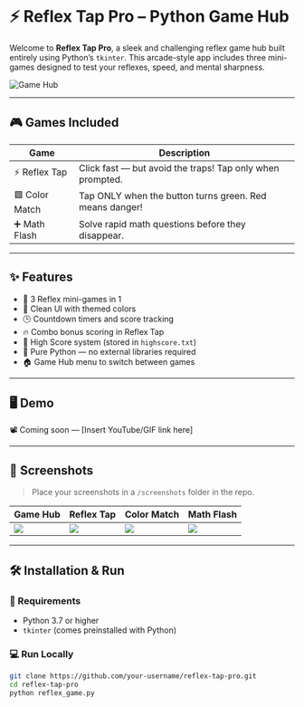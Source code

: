 # ⚡ Reflex Tap Pro – Python Game Hub

Welcome to **Reflex Tap Pro**, a sleek and challenging reflex game hub built entirely using Python’s `tkinter`. This arcade-style app includes three mini-games designed to test your reflexes, speed, and mental sharpness.

![Game Hub](screenshots/gamehub.png)

---

## 🎮 Games Included

| Game            | Description                                                                 |
|------------------|-----------------------------------------------------------------------------|
| ⚡ Reflex Tap     | Click fast — but avoid the traps! Tap only when prompted.                  |
| 🟩 Color Match    | Tap ONLY when the button turns green. Red means danger!                    |
| ➕ Math Flash     | Solve rapid math questions before they disappear.                          |

---

## ✨ Features

- 🧠 3 Reflex mini-games in 1
- 🎨 Clean UI with themed colors
- 🕒 Countdown timers and score tracking
- 🔥 Combo bonus scoring in Reflex Tap
- 💾 High Score system (stored in `highscore.txt`)
- 🐍 Pure Python — no external libraries required
- 🏠 Game Hub menu to switch between games

---

## 🖥️ Demo

📽️ Coming soon — [Insert YouTube/GIF link here]

---

## 📸 Screenshots

> Place your screenshots in a `/screenshots` folder in the repo.

| Game Hub              | Reflex Tap             | Color Match             | Math Flash              |
|------------------------|------------------------|--------------------------|--------------------------|
| ![](screenshots/gamehub.png) | ![](screenshots/reflex.png) | ![](screenshots/color.png) | ![](screenshots/math.png) |

---

## 🛠️ Installation & Run

### 🔧 Requirements

- Python 3.7 or higher
- `tkinter` (comes preinstalled with Python)

### 💻 Run Locally

```bash
git clone https://github.com/your-username/reflex-tap-pro.git
cd reflex-tap-pro
python reflex_game.py

